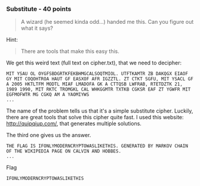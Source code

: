 ### Substitute - 40 points

> A wizard (he seemed kinda odd...) handed me this. Can you figure out what it says?

Hint:
> There are tools that make this easy this.

We get this weird text (full text on cipher.txt), that we need to decipher:
```
MIT YSAU OL OYGFSBDGRTKFEKBHMGCALSOQTMIOL. UTFTKAMTR ZB DAKQGX EIAOF GY MIT COQOHTROA HAUT GF EASXOF AFR IGZZTL. ZT CTKT SGFU, MIT YSACL GF A 2005 HKTLTFM MODTL MIAF LMADOFA GK A CTTQSB LWFRAB, RTETDZTK 21, 1989 1990, MIT RKTC TROMGKL CAL WHKGGMTR TXTKB CGKSR EAF ZT YGWFR MIT EGFMOFWTR MG CGKQ AM A YAOMIYWS
...
```
The name of the problem tells us that it's a simple substitute cipher.
Luckily, there are great tools that solve this cipher quite fast.
I used this website: http://quipqiup.com/, that generates multiple solutions.

The third one gives us the answer.
```
THE FLAG IS IFONLYMODERNCRYPTOWASLIKETHIS. GENERATED BY MARKOV CHAIN OF THE WIKIPEDIA PAGE ON CALVIN AND HOBBES.
...
```
Flag
```
IFONLYMODERNCRYPTOWASLIKETHIS
```

